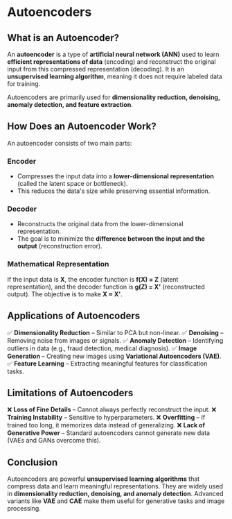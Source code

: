# Autoencoders

## What is an Autoencoder?
An **autoencoder** is a type of **artificial neural network (ANN)** used to learn **efficient representations of data** (encoding) and reconstruct the original input from this compressed representation (decoding). It is an **unsupervised learning algorithm**, meaning it does not require labeled data for training.

Autoencoders are primarily used for **dimensionality reduction, denoising, anomaly detection, and feature extraction**.

## How Does an Autoencoder Work?
An autoencoder consists of two main parts:

### **Encoder**
- Compresses the input data into a **lower-dimensional representation** (called the latent space or bottleneck).
- This reduces the data's size while preserving essential information.

### **Decoder**
- Reconstructs the original data from the lower-dimensional representation.
- The goal is to minimize the **difference between the input and the output** (reconstruction error).

### **Mathematical Representation**
If the input data is **X**, the encoder function is **f(X) = Z** (latent representation), and the decoder function is **g(Z) = X'** (reconstructed output). The objective is to make **X ≈ X'**.

## Applications of Autoencoders
✅ **Dimensionality Reduction** – Similar to PCA but non-linear.
✅ **Denoising** – Removing noise from images or signals.
✅ **Anomaly Detection** – Identifying outliers in data (e.g., fraud detection, medical diagnosis).
✅ **Image Generation** – Creating new images using **Variational Autoencoders (VAE)**.
✅ **Feature Learning** – Extracting meaningful features for classification tasks.

## Limitations of Autoencoders
❌ **Loss of Fine Details** – Cannot always perfectly reconstruct the input.
❌ **Training Instability** – Sensitive to hyperparameters.
❌ **Overfitting** – If trained too long, it memorizes data instead of generalizing.
❌ **Lack of Generative Power** – Standard autoencoders cannot generate new data (VAEs and GANs overcome this).

## Conclusion
Autoencoders are powerful **unsupervised learning algorithms** that compress data and learn meaningful representations. They are widely used in **dimensionality reduction, denoising, and anomaly detection**. Advanced variants like **VAE** and **CAE** make them useful for generative tasks and image processing.

